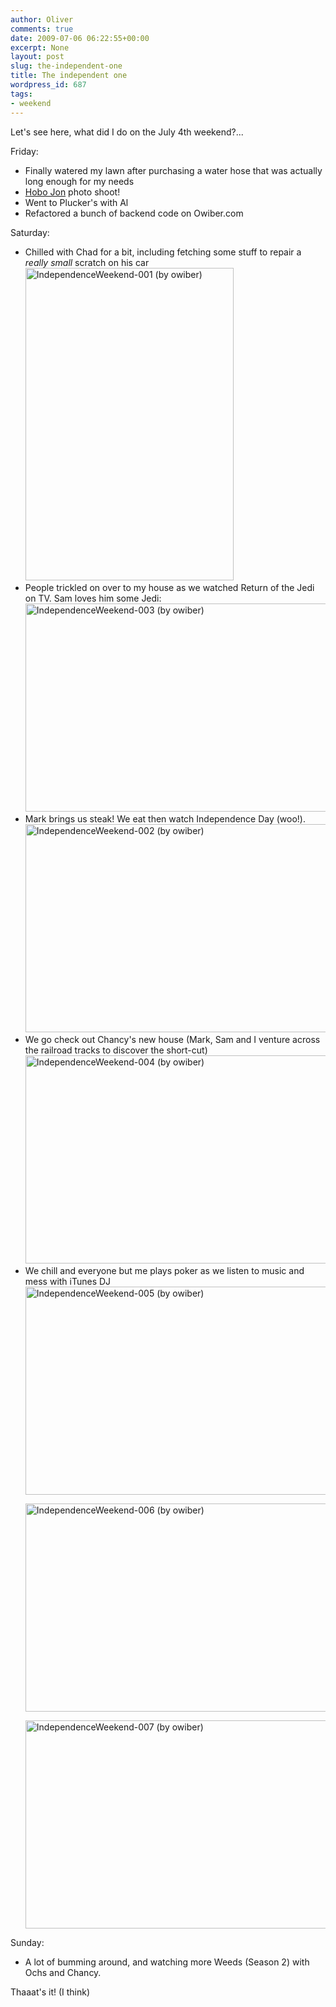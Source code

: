 ```yaml
---
author: Oliver
comments: true
date: 2009-07-06 06:22:55+00:00
excerpt: None
layout: post
slug: the-independent-one
title: The independent one
wordpress_id: 687
tags:
- weekend
---
```


Let's see here, what did I do on the July 4th weekend?...

Friday:
<ul>
<li>Finally watered my lawn after purchasing a water hose that was actually long enough for my needs</li>
<li><a href="https://www.owiber.com/2009/07/03/hobo-jon/">Hobo Jon</a> photo shoot!</li>
<li>Went to Plucker's with Al</li>
<li>Refactored a bunch of backend code on Owiber.com</li>
</ul>

Saturday:
<ul>
<li>Chilled with Chad for a bit, including fetching some stuff to repair a <em>really small</em> scratch on his car
<a href="http://www.flickr.com/photos/owiber/3693430580/" title="IndependenceWeekend-001 (by owiber)"><img src="https://farm4.static.flickr.com/3623/3693430580_cc28afbdfb.jpg" title="IndependenceWeekend-001 (by owiber)" alt="IndependenceWeekend-001 (by owiber)" width="333" height="500" /></a></li>
<li>People trickled on over to my house as we watched Return of the Jedi on TV.  Sam loves him some Jedi:
<a href="http://www.flickr.com/photos/owiber/3693431720/" title="IndependenceWeekend-003 (by owiber)"><img src="https://farm3.static.flickr.com/2652/3693431720_a4011c5f2d.jpg" title="IndependenceWeekend-003 (by owiber)" alt="IndependenceWeekend-003 (by owiber)" width="500" height="333" /></a></li>
<li>Mark brings us steak!  We eat then watch Independence Day (woo!).
<a href="http://www.flickr.com/photos/owiber/3693431032/" title="IndependenceWeekend-002 (by owiber)"><img src="https://farm3.static.flickr.com/2537/3693431032_6dccca15fc.jpg" title="IndependenceWeekend-002 (by owiber)" alt="IndependenceWeekend-002 (by owiber)" width="500" height="333" /></a></li>
<li>We go check out Chancy's new house (Mark, Sam and I venture across the railroad tracks to discover the short-cut)
<a href="http://www.flickr.com/photos/owiber/3693432462/" title="IndependenceWeekend-004 (by owiber)"><img src="https://farm4.static.flickr.com/3562/3693432462_ae71e8d3bf.jpg" title="IndependenceWeekend-004 (by owiber)" alt="IndependenceWeekend-004 (by owiber)" width="500" height="333" /></a></li>
<li>We chill and everyone but me plays poker as we listen to music and mess with iTunes DJ
<a href="http://www.flickr.com/photos/owiber/3692629747/" title="IndependenceWeekend-005 (by owiber)"><img src="https://farm3.static.flickr.com/2489/3692629747_e970eb74f4.jpg" title="IndependenceWeekend-005 (by owiber)" alt="IndependenceWeekend-005 (by owiber)" width="500" height="333" /></a>

<a href="http://www.flickr.com/photos/owiber/3693433858/" title="IndependenceWeekend-006 (by owiber)"><img src="https://farm4.static.flickr.com/3564/3693433858_cc2680b7d9.jpg" title="IndependenceWeekend-006 (by owiber)" alt="IndependenceWeekend-006 (by owiber)" width="500" height="333" /></a>

<a href="http://www.flickr.com/photos/owiber/3693434622/" title="IndependenceWeekend-007 (by owiber)"><img src="https://farm3.static.flickr.com/2421/3693434622_544a7890a8.jpg" title="IndependenceWeekend-007 (by owiber)" alt="IndependenceWeekend-007 (by owiber)" width="500" height="333" /></a></li>
</ul>

Sunday:
<ul>
<li>A lot of bumming around, and watching more Weeds (Season 2) with Ochs and Chancy.</li>
</ul>

Thaaat's it! (I think)